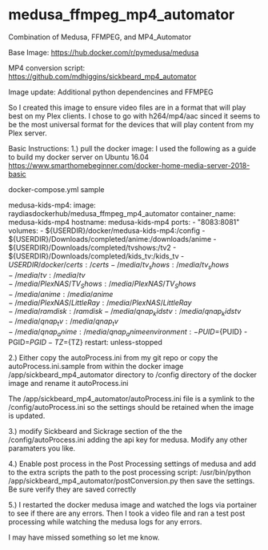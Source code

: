 # medusa_ffmpeg_mp4_automator
Combination of Medusa, FFMPEG, and MP4_Automator

Base Image:
https://hub.docker.com/r/pymedusa/medusa

MP4 conversion script:
https://github.com/mdhiggins/sickbeard_mp4_automator

Image update:
Additional python dependencines and FFMPEG


So I created this image to ensure video files are in a format that will play best on my Plex clients. I chose to go with h264/mp4/aac sinced it seems to be the most universal format for the devices that will play content from my Plex server.

Basic Instructions:
1.) pull the docker image:
I used the following as a guide to build my docker server on Ubuntu 16.04
https://www.smarthomebeginner.com/docker-home-media-server-2018-basic

docker-compose.yml sample

 medusa-kids-mp4:
    image: raydiasdockerhub/medusa_ffmpeg_mp4_automator
    container_name: medusa-kids-mp4
    hostname: medusa-kids-mp4
    ports:
    - "8083:8081"
    volumes:
    - ${USERDIR}/docker/medusa-kids-mp4:/config
    - ${USERDIR}/Downloads/completed/anime:/downloads/anime
    - ${USERDIR}/Downloads/completed/tvshows:/tv2
    - ${USERDIR}/Downloads/completed/kids_tv:/kids_tv
    - ${USERDIR}/docker/certs:/certs
    - /media/tv_shows:/media/tv_shows
    - /media/tv:/media/tv
    - /media/PlexNAS/TV_Shows:/media/PlexNAS/TV_Shows
    - /media/anime:/media/anime
    - /media/PlexNAS/LittleRay:/media/PlexNAS/LittleRay
    - /media/ramdisk:/ramdisk
    - /media/qnap_kidstv:/media/qnap_kidstv
    - /media/qnap_tv:/media/qnap_tv
    - /media/qnap_anime:/media/qnap_anime
    environment:
    - PUID=${PUID}
    - PGID=${PGID}
    - TZ=${TZ}
    restart: unless-stopped

2.) Either copy the autoProcess.ini from my git repo or copy the autoProcess.ini.sample from within the docker image /app/sickbeard_mp4_automator directory to /config directory of the docker image and rename it autoProcess.ini

The /app/sickbeard_mp4_automator/autoProcess.ini file is a symlink to the /config/autoProcess.ini so the settings should be retained when the image is updated.

3.) modify Sickbeard and Sickrage section of the the /config/autoProcess.ini adding the api key for medusa. Modify any other paramaters you like.

4.) Enable post process in the Post Processing settings of medusa and add to the extra scripts the path to the post processing script: /usr/bin/python /app/sickbeard_mp4_automator/postConversion.py then save the settings. Be sure verify they are saved correctly 

5.) I restarted the docker medusa image and watched the logs via portainer to see if there are any errors. Then I took a video file and ran a test post processing while watching the medusa logs for any errors.

I may have missed something so let me know.

